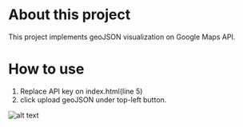 # About this project
This project implements geoJSON visualization on Google Maps API.

# How to use
1. Replace API key on index.html(line 5)
2. click upload geoJSON under top-left button.

![alt text](https://drive.google.com/file/d/1EoMCoSkhwz8mbQFaV4_fY4jklZVu6u5W/view?usp=sharing)


